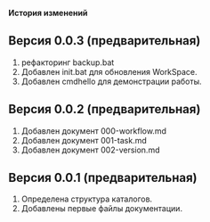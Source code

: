 
**История изменений**  

**Версия 0.0.3 (предварительная)**  
----------------------------------
1) рефакторинг backup.bat
2) Добавлен init.bat для обновления WorkSpace.  
3) Добавлен cmdhello для демонстрации работы.  

**Версия 0.0.2 (предварительная)**  
----------------------------------
1) Добавлен документ 000-workflow.md  
2) Добавлен документ 001-task.md  
3) Добавлен документ 002-version.md  

**Версия 0.0.1 (предварительная)**  
----------------------------------

1) Определена структура каталогов.  
2) Добавлены первые файлы документации.  

